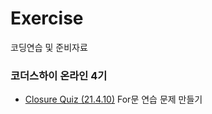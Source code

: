 # Exercise
코딩연습 및 준비자료

### 코더스하이 온라인 4기

* [Closure Quiz (21.4.10)](./ClosureQuiz.md)
  For문 연습 문제 만들기